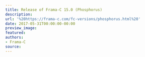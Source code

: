 ```yaml
---
title: Release of Frama-C 15.0 (Phosphorus)
description:
url: '%20https://frama-c.com/fc-versions/phosphorus.html%20'
date: 2017-05-31T00:00:00-00:00
preview_image:
featured:
authors:
- Frama-C
source:
---
```



